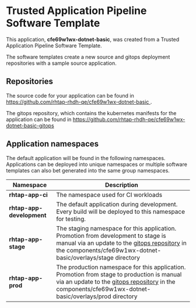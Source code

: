 # Trusted Application Pipeline Software Template

This application, **cfe69w1wx-dotnet-basic**, was created from a Trusted Application Pipeline Software Template.

The software templates create a new source and gitops deployment repositories with a sample source application. 

## Repositories

The source code for your application can be found in [https://github.com/rhtap-rhdh-qe/cfe69w1wx-dotnet-basic ](https://github.com/rhtap-rhdh-qe/cfe69w1wx-dotnet-basic ).
 
The gitops repository, which contains the kubernetes manifests for the application can be found in 
[https://github.com/rhtap-rhdh-qe/cfe69w1wx-dotnet-basic-gitops ](https://github.com/rhtap-rhdh-qe/cfe69w1wx-dotnet-basic-gitops ) 

## Application namespaces 

The default application will be found in the following namespaces. Applications can be deployed into unique namespaces or multiple software templates can also bet generated into the same group namespaces.  

|  Namespace   |  Description   |  
| -------- | -------- |
| **rhtap-app-ci** | The namespace used for CI workloads |
| **rhtap-app-development** | The default application during development. Every build will be deployed to this namespace for testing. |
| **rhtap-app-stage** | The staging namespace for this application. Promotion from development to stage is manual via an update to the [gitops repository](https://github.com/rhtap-rhdh-qe/cfe69w1wx-dotnet-basic-gitops ) in the components/cfe69w1wx-dotnet-basic/overlays/stage directory |
| **rhtap-app-prod** | The production namespace for this application. Promotion from stage to production is manual via an update to the [gitops repository](https://github.com/rhtap-rhdh-qe/cfe69w1wx-dotnet-basic-gitops ) in the components/cfe69w1wx-dotnet-basic/overlays/prod directory |